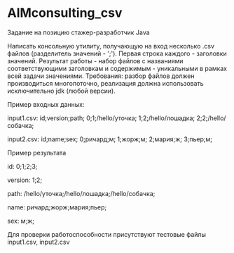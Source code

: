 # AIMconsulting_csv

Задание на позицию стажер-разработчик Java

Написать консольную утилиту, получающую на вход несколько .csv файлов (разделитель значений - ';').
Первая строка каждого - заголовки значений. Результат работы - набор файлов с названиями соответствующими заголовкам и содержимым - уникальными в рамках всей задачи значениями.
Требования: разбор файлов должен производиться многопоточно, реализация должна использовать исключительно jdk (любой версии).

Пример входных данных:

input1.csv: 
id;version;path; 
0;1;/hello/уточка; 
1;2;/hello/лошадка; 
2;2;/hello/собачка; 

input2.csv:
id;name;sex;
0;ричард;м;
1;жорж;м;
2;мария;ж;
3;пьер;м;

Пример результата

id:
0;1;2;3;

version:
1;2;

path:
/hello/уточка;/hello/лошадка;/hello/собачка;

name:
ричард;жорж;мария;пьер;

sex:
м;ж;

Для проверки работоспособности присутствуют тестовые файлы input1.csv, input2.csv
